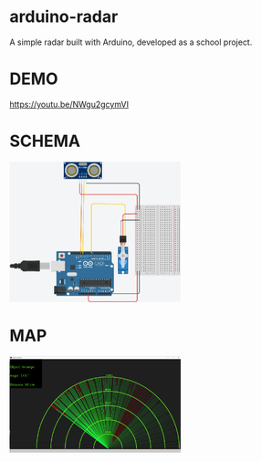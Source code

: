 # arduino-radar
A simple radar built with Arduino, developed as a school project.

# DEMO
https://youtu.be/NWgu2gcymVI

# SCHEMA
<img src="https://github.com/florinmarut/arduino-radar/blob/main/Schema.png" width="300">

# MAP
<img src="https://github.com/florinmarut/arduino-radar/blob/main/Map.png" width="300">
